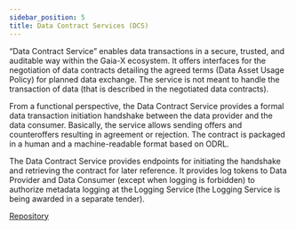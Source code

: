 ```yaml
---
sidebar_position: 5
title: Data Contract Services (DCS)
---
```


“Data Contract Service” enables data transactions in a secure, trusted, and auditable way within the Gaia-X ecosystem. It offers interfaces for the negotiation of data contracts detailing the agreed terms (Data Asset Usage Policy) for planned data exchange. The service is not meant to handle the transaction of data (that is described in the negotiated data contracts). 

From a functional perspective, the Data Contract Service provides a formal data transaction initiation handshake between the data provider and the data consumer. Basically, the service allows sending offers and counteroffers resulting in agreement or rejection. The contract is packaged in a human and a machine-readable format based on ODRL. 

The Data Contract Service provides endpoints for initiating the handshake and retrieving the contract for later reference. It provides log tokens to Data Provider and Data Consumer (except when logging is forbidden) to authorize metadata logging at the Logging Service (the Logging Service is being awarded in a separate tender). 

<div class="mtp-3">
    <a href="https://gitlab.eclipse.org/eclipse/xfsc/dct" target="_blank" class="primaryBtn">Repository</a>
</div>